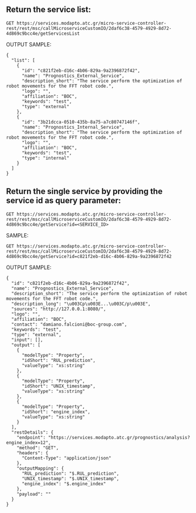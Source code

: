 ## Return the service list:

`GET https://services.modapto.atc.gr/micro-service-controller-rest/rest/msc/callMicroserviceCustomIO/2daf6c38-4579-4929-8d72-4d869c9bcc4e/getServicesList`

OUTPUT SAMPLE:
```
{
  "list": [
    {
      "id": "c821f2eb-d16c-4b06-829a-9a2396872f42",
      "name": "Prognostics_External_Service",
      "description_short": "The service perform the optimization of robot movements for the FFT robot code.",
      "logo": "",
      "affiliation": "BOC",
      "keywords": "test",
      "type": "external"
    },
    {
      "id": "3b21dcca-0510-435b-8a75-a7c80747146f",
      "name": "Prognostics_Internal_Service",
      "description_short": "The service perform the optimization of robot movements for the FFT robot code.",
      "logo": "",
      "affiliation": "BOC",
      "keywords": "test",
      "type": "internal"
    }
  ]
}
```

## Return the single service by providing the service id as query parameter:

`GET https://services.modapto.atc.gr/micro-service-controller-rest/rest/msc/callMicroserviceCustomIO/2daf6c38-4579-4929-8d72-4d869c9bcc4e/getService?id=<SERVICE_ID>`

SAMPLE:

`GET https://services.modapto.atc.gr/micro-service-controller-rest/rest/msc/callMicroserviceCustomIO/2daf6c38-4579-4929-8d72-4d869c9bcc4e/getService?id=c821f2eb-d16c-4b06-829a-9a2396872f42`

OUTPUT SAMPLE:
```
{
  "id": "c821f2eb-d16c-4b06-829a-9a2396872f42",
  "name": "Prognostics_External_Service",
  "description_short": "The service perform the optimization of robot movements for the FFT robot code.",
  "description_long": "\u003Cp\u003E...\u003C/p\u003E",
  "sources": "http://127.0.0.1:8080/",
  "logo": "",
  "affiliation": "BOC",
  "contact": "damiano.falcioni@boc-group.com",
  "keywords": "test",
  "type": "external",
  "input": [],
  "output": [
    {
      "modelType": "Property",
      "idShort": "RUL_prediction",
      "valueType": "xs:string"
    },
    {
      "modelType": "Property",
      "idShort": "UNIX_timestamp",
      "valueType": "xs:string"
    },
    {
      "modelType": "Property",
      "idShort": "engine_index",
      "valueType": "xs:string"
    }
  ],
  "restDetails": {
    "endpoint": "https://services.modapto.atc.gr/prognostics/analysis?engine_index=12",
    "method": "GET",
    "headers": {
      "Content-Type": "application/json"
    },
    "outputMapping": {
      "RUL_prediction": "$.RUL_prediction",
      "UNIX_timestamp": "$.UNIX_timestamp",
      "engine_index": "$.engine_index"
    },
    "payload": ""
  }
}
```